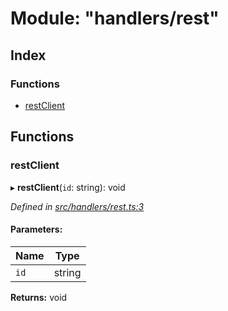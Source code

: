 # Module: "handlers/rest"

## Index

### Functions

* [restClient](_handlers_rest_.md#restclient)

## Functions

### restClient

▸ **restClient**(`id`: string): void

*Defined in [src/handlers/rest.ts:3](https://github.com/ourcord/ourcord/blob/1388589/src/handlers/rest.ts#L3)*

#### Parameters:

Name | Type |
------ | ------ |
`id` | string |

**Returns:** void
